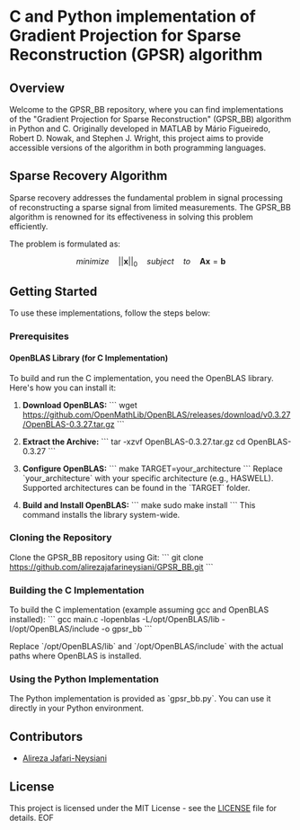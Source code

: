 # C and Python implementation of Gradient Projection for Sparse Reconstruction (GPSR) algorithm

## Overview

Welcome to the GPSR_BB repository, where you can find implementations of the "Gradient Projection for Sparse Reconstruction" (GPSR_BB) algorithm in Python and C. Originally developed in MATLAB by Mário Figueiredo, Robert D. Nowak, and Stephen J. Wright, this project aims to provide accessible versions of the algorithm in both programming languages.

## Sparse Recovery Algorithm

Sparse recovery addresses the fundamental problem in signal processing of reconstructing a sparse signal from limited measurements. The GPSR_BB algorithm is renowned for its effectiveness in solving this problem efficiently.

The problem is formulated as:

$$ minimize \quad ||\mathbf{x}||_0 \quad subject \quad to \quad \mathbf{A}\mathbf{x} = \mathbf{b} $$

## Getting Started

To use these implementations, follow the steps below:

### Prerequisites

#### OpenBLAS Library (for C Implementation)

To build and run the C implementation, you need the OpenBLAS library. Here's how you can install it:

1. **Download OpenBLAS:**
   \`\`\`
   wget https://github.com/OpenMathLib/OpenBLAS/releases/download/v0.3.27/OpenBLAS-0.3.27.tar.gz
   \`\`\`

2. **Extract the Archive:**
   \`\`\`
   tar -xzvf OpenBLAS-0.3.27.tar.gz
   cd OpenBLAS-0.3.27
   \`\`\`

3. **Configure OpenBLAS:**
   \`\`\`
   make TARGET=your_architecture
   \`\`\`
   Replace \`your_architecture\` with your specific architecture (e.g., HASWELL). Supported architectures can be found in the \`TARGET\` folder.

4. **Build and Install OpenBLAS:**
   \`\`\`
   make
   sudo make install
   \`\`\`
   This command installs the library system-wide.

### Cloning the Repository

Clone the GPSR_BB repository using Git:
\`\`\`
git clone https://github.com/alirezajafarineysiani/GPSR_BB.git
\`\`\`

### Building the C Implementation

To build the C implementation (example assuming gcc and OpenBLAS installed):
\`\`\`
gcc main.c -lopenblas -L/opt/OpenBLAS/lib -I/opt/OpenBLAS/include -o gpsr_bb
\`\`\`

Replace \`/opt/OpenBLAS/lib\` and \`/opt/OpenBLAS/include\` with the actual paths where OpenBLAS is installed.

### Using the Python Implementation

The Python implementation is provided as \`gpsr_bb.py\`. You can use it directly in your Python environment.

## Contributors

- [Alireza Jafari-Neysiani](https://github.com/alirezajafarineysiani)

## License

This project is licensed under the MIT License - see the [LICENSE](LICENSE) file for details.
EOF
